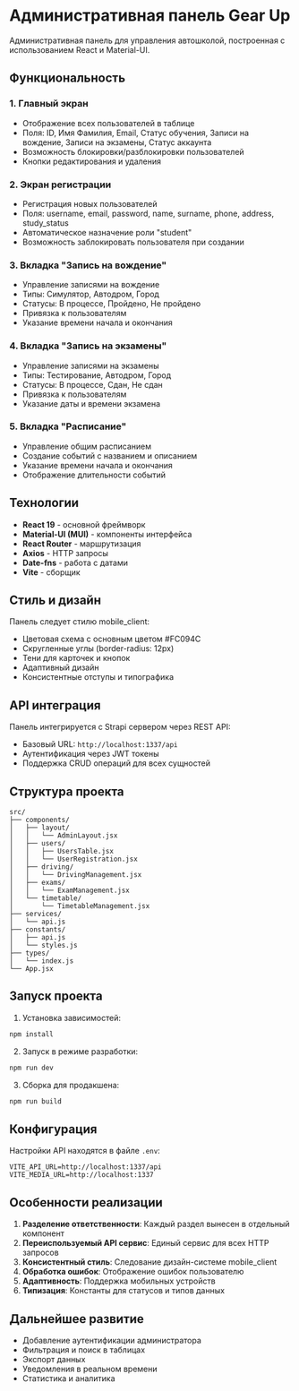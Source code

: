 # Административная панель Gear Up

Административная панель для управления автошколой, построенная с использованием React и Material-UI.

## Функциональность

### 1. Главный экран
- Отображение всех пользователей в таблице
- Поля: ID, Имя Фамилия, Email, Статус обучения, Записи на вождение, Записи на экзамены, Статус аккаунта
- Возможность блокировки/разблокировки пользователей
- Кнопки редактирования и удаления

### 2. Экран регистрации
- Регистрация новых пользователей
- Поля: username, email, password, name, surname, phone, address, study_status
- Автоматическое назначение роли "student"
- Возможность заблокировать пользователя при создании

### 3. Вкладка "Запись на вождение"
- Управление записями на вождение
- Типы: Симулятор, Автодром, Город
- Статусы: В процессе, Пройдено, Не пройдено
- Привязка к пользователям
- Указание времени начала и окончания

### 4. Вкладка "Запись на экзамены"
- Управление записями на экзамены
- Типы: Тестирование, Автодром, Город
- Статусы: В процессе, Сдан, Не сдан
- Привязка к пользователям
- Указание даты и времени экзамена

### 5. Вкладка "Расписание"
- Управление общим расписанием
- Создание событий с названием и описанием
- Указание времени начала и окончания
- Отображение длительности событий

## Технологии

- **React 19** - основной фреймворк
- **Material-UI (MUI)** - компоненты интерфейса
- **React Router** - маршрутизация
- **Axios** - HTTP запросы
- **Date-fns** - работа с датами
- **Vite** - сборщик

## Стиль и дизайн

Панель следует стилю mobile_client:
- Цветовая схема с основным цветом #FC094C
- Скругленные углы (border-radius: 12px)
- Тени для карточек и кнопок
- Адаптивный дизайн
- Консистентные отступы и типографика

## API интеграция

Панель интегрируется с Strapi сервером через REST API:
- Базовый URL: `http://localhost:1337/api`
- Аутентификация через JWT токены
- Поддержка CRUD операций для всех сущностей

## Структура проекта

```
src/
├── components/
│   ├── layout/
│   │   └── AdminLayout.jsx
│   ├── users/
│   │   ├── UsersTable.jsx
│   │   └── UserRegistration.jsx
│   ├── driving/
│   │   └── DrivingManagement.jsx
│   ├── exams/
│   │   └── ExamManagement.jsx
│   └── timetable/
│       └── TimetableManagement.jsx
├── services/
│   └── api.js
├── constants/
│   ├── api.js
│   └── styles.js
├── types/
│   └── index.js
└── App.jsx
```

## Запуск проекта

1. Установка зависимостей:
```bash
npm install
```

2. Запуск в режиме разработки:
```bash
npm run dev
```

3. Сборка для продакшена:
```bash
npm run build
```

## Конфигурация

Настройки API находятся в файле `.env`:
```
VITE_API_URL=http://localhost:1337/api
VITE_MEDIA_URL=http://localhost:1337
```

## Особенности реализации

1. **Разделение ответственности**: Каждый раздел вынесен в отдельный компонент
2. **Переиспользуемый API сервис**: Единый сервис для всех HTTP запросов
3. **Консистентный стиль**: Следование дизайн-системе mobile_client
4. **Обработка ошибок**: Отображение ошибок пользователю
5. **Адаптивность**: Поддержка мобильных устройств
6. **Типизация**: Константы для статусов и типов данных

## Дальнейшее развитие

- Добавление аутентификации администратора
- Фильтрация и поиск в таблицах
- Экспорт данных
- Уведомления в реальном времени
- Статистика и аналитика
